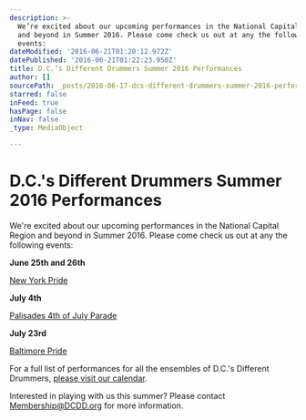 ```yaml
---
description: >-
  We’re excited about our upcoming performances in the National Capital Region
  and beyond in Summer 2016. Please come check us out at any the following
  events:
dateModified: '2016-06-21T01:20:12.972Z'
datePublished: '2016-06-21T01:22:23.950Z'
title: D.C.’s Different Drummers Summer 2016 Performances
author: []
sourcePath: _posts/2016-06-17-dcs-different-drummers-summer-2016-performances.md
starred: false
inFeed: true
hasPage: false
inNav: false
_type: MediaObject

---
```

# **D.C.'s Different Drummers Summer 2016 Performances**

We're excited about our upcoming performances in the National Capital Region and beyond in Summer 2016\. Please come check us out at any the following events:

**June 25th and 26th**

[New York Pride][0]

**July 4th**

[Palisades 4th of July Parade][1]

**July 23rd**

[Baltimore Pride][2]

For a full list of performances for all the ensembles of D.C.'s Different Drummers, [please visit our calendar][3].

Interested in playing with us this summer? Please contact [Membership@DCDD.org][4] for more information.

[0]: http://www.nycpride.org/
[1]: http://www.palisadesdc.org/annual_events.php
[2]: http://baltimorepride.org/
[3]: http://www.dcdd.org/index.php/calendar
[4]: mailto:Membership@DCDD.org